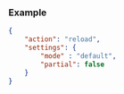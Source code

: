 ### Example

```json
{
    "action": "reload",
    "settings": {
        "mode" : "default",
        "partial": false
    }
}
```
